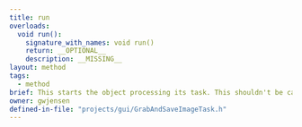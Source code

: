 ```yaml
---
title: run
overloads:
  void run():
    signature_with_names: void run()
    return: __OPTIONAL__
    description: __MISSING__
layout: method
tags:
  - method
brief: This starts the object processing its task. This shouldn't be called directly, rather it is called by the thread pool.
owner: gwjensen
defined-in-file: "projects/gui/GrabAndSaveImageTask.h"
---
```

